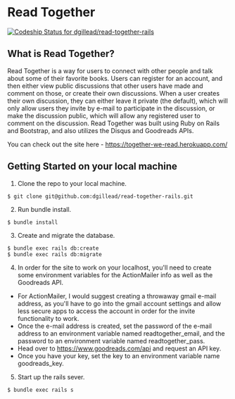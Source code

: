 # Read Together

[ ![Codeship Status for dgillead/read-together-rails](https://app.codeship.com/projects/e7b22100-5ab8-0135-f52d-2ee64a37f588/status?branch=master)](https://app.codeship.com/projects/237325)

## What is Read Together?

Read Together is a way for users to connect with other people and talk about some of their favorite books. Users can register for an account, and then either view public discussions that other users have made and comment on those, or create their own discussions. When a user creates their own discussion, they can either leave it private (the default), which will only allow users they invite by e-mail to participate in the discussion, or make the discussion public, which will allow any registered user to comment on the discussion. Read Together was built using Ruby on Rails and Bootstrap, and also utilizes the Disqus and Goodreads APIs.

You can check out the site here - https://together-we-read.herokuapp.com/


## Getting Started on your local machine

1. Clone the repo to your local machine.
```
$ git clone git@github.com:dgillead/read-together-rails.git
```

2. Run bundle install.
```
$ bundle install
```

3. Create and migrate the database.
```
$ bundle exec rails db:create
$ bundle exec rails db:migrate
```

4. In order for the site to work on your localhost, you'll need to create some environment variables for the ActionMailer info as well as the Goodreads API.
  * For ActionMailer, I would suggest creating a throwaway gmail e-mail address, as you'll have to go into the gmail account settings and allow less secure apps to access the account in order for the invite functionality to work.
  * Once the e-mail address is created, set the password of the e-mail address to an environment variable named readtogether_email, and the password to an environment variable named readtogether_pass.
  * Head over to https://www.goodreads.com/api and request an API key.
  * Once you have your key, set the key to an environment variable name goodreads_key.

5. Start up the rails sever.
```
$ bundle exec rails s
```
